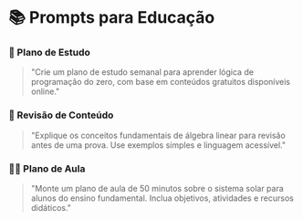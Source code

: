# 📚 Prompts para Educação

### 🧠 Plano de Estudo
> "Crie um plano de estudo semanal para aprender lógica de programação do zero, com base em conteúdos gratuitos disponíveis online."

### 📝 Revisão de Conteúdo
> "Explique os conceitos fundamentais de álgebra linear para revisão antes de uma prova. Use exemplos simples e linguagem acessível."

### 👩‍🏫 Plano de Aula
> "Monte um plano de aula de 50 minutos sobre o sistema solar para alunos do ensino fundamental. Inclua objetivos, atividades e recursos didáticos."
